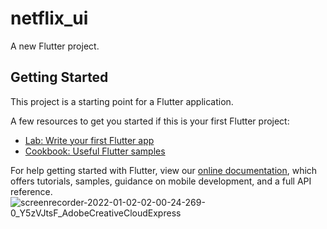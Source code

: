 # netflix_ui

A new Flutter project.

## Getting Started

This project is a starting point for a Flutter application.

A few resources to get you started if this is your first Flutter project:

- [Lab: Write your first Flutter app](https://flutter.dev/docs/get-started/codelab)
- [Cookbook: Useful Flutter samples](https://flutter.dev/docs/cookbook)

For help getting started with Flutter, view our
[online documentation](https://flutter.dev/docs), which offers tutorials,
samples, guidance on mobile development, and a full API reference.
![screenrecorder-2022-01-02-02-00-24-269-0_Y5zVJtsF_AdobeCreativeCloudExpress](https://user-images.githubusercontent.com/94735247/147861126-e94ffdf2-ff06-4f2a-b91d-22984685c052.gif)
